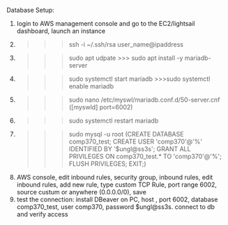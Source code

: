 Database Setup:

1. login to AWS management console and go to the EC2/lightsail dashboard, launch an instance
2. >>> ssh -i ~/.ssh/rsa user_name@ipaddress
3. >>> sudo apt udpate >>> sudo apt install -y mariadb-server
4. >>>sudo systemctl start mariadb >>>sudo systemctl enable mariadb
5. >>>sudo nano /etc/myswl/mariadb.conf.d/50-server.cnf ([myswld] port=6002)
6. >>>sudo systemctl restart mariadb
7. >>>sudo mysql -u root (CREATE DATABASE comp370_test; CREATE USER 'comp370'@'%' IDENTIFIED BY '$ungl@ss3s'; GRANT ALL PRIVILEGES ON comp370_test.* TO 'comp370'@'%'; FLUSH PRIVILEGES; EXIT;)
8. AWS console, edit inbound rules, security group, inbound rules, edit inbound rules, add new rule, type custom TCP Rule, port range 6002, source custum or anywhere (0.0.0.0/0), save
9. test the connection: install DBeaver on PC, host <IPaddress>, port 6002, database comp370_test, user comp370, password $ungl@ss3s. connect to db and verify access